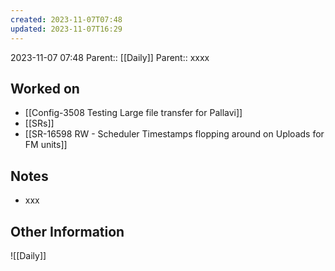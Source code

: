 ```yaml
---
created: 2023-11-07T07:48
updated: 2023-11-07T16:29
---
```

2023-11-07 07:48
Parent:: [[Daily]] 
Parent:: xxxx
## Worked on

- [[Config-3508 Testing Large file transfer for Pallavi]]
- [[SRs]]
- [[SR-16598 RW - Scheduler Timestamps flopping around on Uploads for FM units]]

## Notes

- xxx

## Other Information

![[Daily]]
